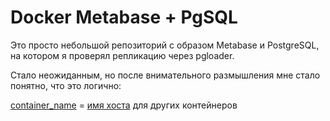 # Docker Metabase + PgSQL

Это просто небольшой репозиторий с образом Metabase и PostgreSQL, на котором я проверял репликацию через pgloader.

Стало неожиданным, но после внимательного размышления мне стало понятно, что это логично:

[container_name](https://github.com/filippchistiakov/docker_metabase/blob/main/docker-compose.yml#L6) = [имя хоста](https://github.com/filippchistiakov/docker_metabase/blob/fe9433bf4e7968dd54b4234cd020855b5de11bde/pgloader/entrypoint.sh#L19)
для других контейнеров